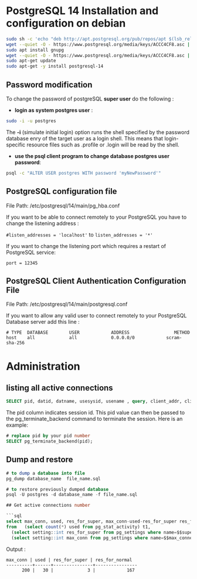 # PostgreSQL 14 Installation and configuration on debian
```bash
sudo sh -c 'echo "deb http://apt.postgresql.org/pub/repos/apt $(lsb_release -cs)-pgdg main" > /etc/apt/sources.list.d/pgdg.list'
wget --quiet -O - https://www.postgresql.org/media/keys/ACCC4CF8.asc | sudo apt-key add -
sudo apt install gnupg
wget --quiet -O - https://www.postgresql.org/media/keys/ACCC4CF8.asc | sudo apt-key add -
sudo apt-get update
sudo apt-get -y install postgresql-14
```
## Password modification
To change the password of postgreSQL **super user** do the following :
- **login as system postgres user** : 
```bash
sudo -i -u postgres
```

The **-i** (simulate initial login) option runs the shell specified by the password database enry of the target user as a login shell.  This means that login-specific resource files such as .profile or .login will be read by the shell.

- **use the psql client program to change database postgres user password**: 
```bash
psql -c "ALTER USER postgres WITH password 'myNewPassword'"
```
## PostgreSQL configuration file
File Path: /etc/postgresql/14/main/pg_hba.conf

If you want to be able to connect remotely to your PostgreSQL you have to change the listening address :

```#listen_addresses = 'localhost'``` to ```listen_addresses = '*'```

If you want to change the listening port which requires a restart of PostgreSQL service:
```
port = 12345
```
## PostgreSQL Client Authentication Configuration File
File Path: /etc/postgresql/14/main/postgresql.conf

If you want to allow any valid user to connect remotely to your PostgreSQL Database server add this line :

```
# TYPE  DATABASE        USER            ADDRESS                 METHOD
host    all             all             0.0.0.0/0            scram-sha-256
```
# Administration
## listing all active connections
```sql
SELECT pid, datid, datname, usesysid, usename , query, client_addr, client_port, query_start, backend_start, wait_event, xact_start, state FROM pg_catalog.pg_stat_activity
```

The pid column indicates session id. This pid value can then be passed to the pg_terminate_backend command to terminate the session. Here is an example:
```sql
# replace pid by your pid number
SELECT pg_terminate_backend(pid);
```
## Dump and restore

```sql
# to dump a database into file
pg_dump database_name  file_name.sql
```

```sql
# to restore previously dumped database
psql -U postgres -d database_name -f file_name.sql

## Get active connections number

```sql
select max_conn, used, res_for_super, max_conn-used-res_for_super res_for_normal 
from   (select count(*) used from pg_stat_activity) t1,
  (select setting::int res_for_super from pg_settings where name=$$superuser_reserved_connections$$) t2,
  (select setting::int max_conn from pg_settings where name=$$max_connections$$) t3
```

Output :

```
max_conn | used | res_for_super | res_for_normal 
----------+------+---------------+----------------
      200 |   30 |             3 |            167
```
